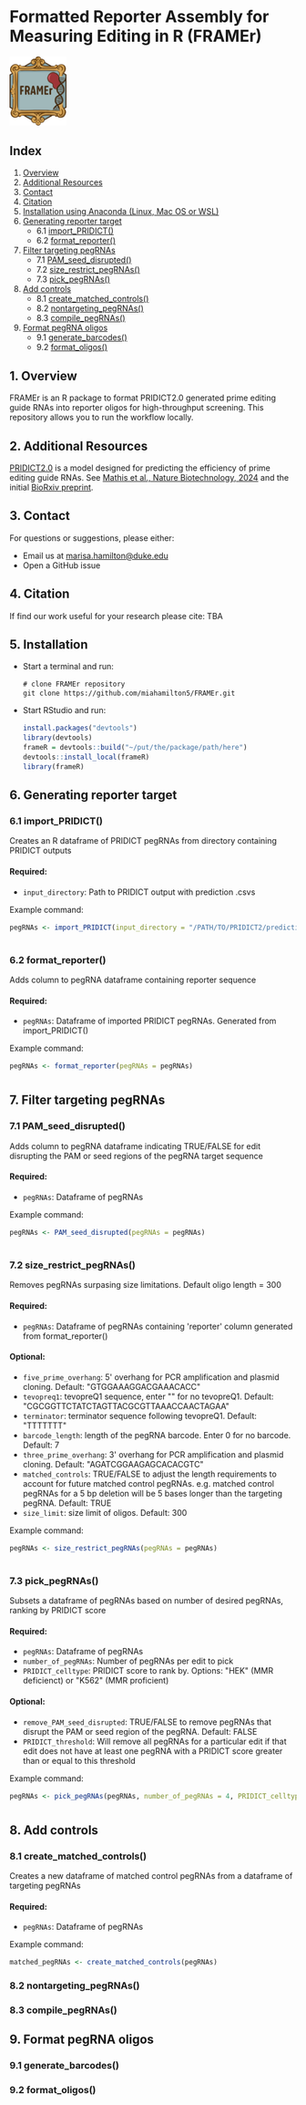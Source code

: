 # Formatted Reporter Assembly for Measuring Editing in R (FRAMEr)

<img src="FRAMEr.png" width="100"/>

## Index

1. [Overview](#1-overview)
2. [Additional Resources](#2-additional-resources)
3. [Contact](#3-contact)
4. [Citation](#4-citation)
5. [Installation using Anaconda (Linux, Mac OS or WSL)](#5-installation-using-anaconda-linux-mac-os-or-wsl)
6. [Generating reporter target](#6-generating-reporter-target)
   - 6.1 [import_PRIDICT()](#61-import_pridict())
   - 6.2 [format_reporter()](#62-format_reporter())
7. [Filter targeting pegRNAs](#7-filter-targeting-pegrnas)
   - 7.1 [PAM_seed_disrupted()](#71-pam_seed_disrupted())
   - 7.2 [size_restrict_pegRNAs()](#72-size_restrict_pegrnas())
   - 7.3 [pick_pegRNAs()](#73-prioritize_pegRNAs())
8. [Add controls](#8-add-controls)
   - 8.1 [create_matched_controls()](#81-create_matched_controls())
   - 8.2 [nontargeting_pegRNAs()](#82-nontargeting_pegRNAs())
   - 8.3 [compile_pegRNAs()](#82-compile_pegRNAs())
9. [Format pegRNA oligos](#9-format-pegrna-oligos)
   - 9.1 [generate_barcodes()](#91-generate_barcodes())
   - 9.2 [format_oligos()](#92-format_oligos())

## 1. Overview
FRAMEr is an R package to format PRIDICT2.0 generated prime editing guide RNAs into reporter oligos for high-throughput screening. This repository allows you to run the workflow locally.

## 2. Additional Resources

[PRIDICT2.0](https://github.com/uzh-dqbm-cmi/PRIDICT2) is a model designed for predicting the efficiency of prime editing guide RNAs. See [Mathis et al., Nature Biotechnology, 2024](https://rdcu.be/dLu0f) and the initial [BioRxiv preprint](https://www.biorxiv.org/content/10.1101/2023.10.09.561414v1).


## 3. Contact

For questions or suggestions, please either:
- Email us at [marisa.hamilton@duke.edu](mailto:marisa.hamilton@duke.edu)
- Open a GitHub issue

## 4. Citation

If find our work useful for your research please cite: TBA

## 5. Installation

* Start a terminal and run:
    ```shell
    # clone FRAMEr repository
    git clone https://github.com/miahamilton5/FRAMEr.git
    ```
* Start RStudio and run:
    ```r
   install.packages("devtools")
   library(devtools)
   frameR = devtools::build("~/put/the/package/path/here")
   devtools::install_local(frameR)
   library(frameR)
    ```

## 6. Generating reporter target

### 6.1 import_PRIDICT()

Creates an R dataframe of PRIDICT pegRNAs from directory containing PRIDICT outputs

####  Required:
  -  `input_directory`: Path to PRIDICT output with prediction .csvs

Example command:
```r
pegRNAs <- import_PRIDICT(input_directory = "/PATH/TO/PRIDICT2/predictions/")
``` 
#

### 6.2 format_reporter()

Adds column to pegRNA dataframe containing reporter sequence

####  Required:
  -  `pegRNAs`: Dataframe of imported PRIDICT pegRNAs. Generated from import_PRIDICT()

Example command:
```r
pegRNAs <- format_reporter(pegRNAs = pegRNAs)
``` 
#

## 7. Filter targeting pegRNAs

### 7.1 PAM_seed_disrupted()

Adds column to pegRNA dataframe indicating TRUE/FALSE for edit disrupting the PAM or seed regions of the pegRNA target sequence

####  Required:
  -  `pegRNAs`: Dataframe of pegRNAs

Example command:
```r
pegRNAs <- PAM_seed_disrupted(pegRNAs = pegRNAs)
``` 
#

### 7.2 size_restrict_pegRNAs()

Removes pegRNAs surpasing size limitations. Default oligo length = 300

####  Required:
  -  `pegRNAs`: Dataframe of pegRNAs containing 'reporter' column generated from format_reporter()

####  Optional:
   - `five_prime_overhang`: 5' overhang for PCR amplification and plasmid cloning. Default: "GTGGAAAGGACGAAACACC"
   - `tevopreq1`: tevopreQ1 sequence, enter "" for no tevopreQ1. Default: "CGCGGTTCTATCTAGTTACGCGTTAAACCAACTAGAA"
   - `terminator`: terminator sequence following tevopreQ1. Default: "TTTTTTT"
   - `barcode_length`: length of the pegRNA barcode. Enter 0 for no barcode. Default: 7
   - `three_prime_overhang`: 3' overhang for PCR amplification and plasmid cloning. Default: "AGATCGGAAGAGCACACGTC"
   - `matched_controls`: TRUE/FALSE to adjust the length requirements to account for future matched control pegRNAs. e.g. matched control pegRNAs for a 5 bp deletion will be 5 bases longer than the targeting pegRNA. Default: TRUE
   - `size_limit`: size limit of oligos. Default: 300

Example command:
```r
pegRNAs <- size_restrict_pegRNAs(pegRNAs = pegRNAs)
``` 
#

### 7.3 pick_pegRNAs()

Subsets a dataframe of pegRNAs based on number of desired pegRNAs, ranking by PRIDICT score

####  Required:
  -  `pegRNAs`: Dataframe of pegRNAs
  -  `number_of_pegRNAs`: Number of pegRNAs per edit to pick
  -  `PRIDICT_celltype`: PRIDICT score to rank by. Options: "HEK" (MMR deficienct) or "K562" (MMR proficient)

####  Optional:
   - `remove_PAM_seed_disrupted`: TRUE/FALSE to remove pegRNAs that disrupt the PAM or seed region of the pegRNA. Default: FALSE
   - `PRIDICT_threshold`: Will remove all pegRNAs for a particular edit if that edit does not have at least one pegRNA with a PRIDICT score greater than or equal to this threshold

Example command:
```r
pegRNAs <- pick_pegRNAs(pegRNAs, number_of_pegRNAs = 4, PRIDICT_celltype = "HEK", remove_PAM_seed_disrupted = TRUE, PRIDICT_threshold = 50)
``` 
#

## 8. Add controls

### 8.1 create_matched_controls()

Creates a new dataframe of matched control pegRNAs from a dataframe of targeting pegRNAs

####  Required:
  -  `pegRNAs`: Dataframe of pegRNAs

Example command:
```r
matched_pegRNAs <- create_matched_controls(pegRNAs)
``` 

### 8.2 nontargeting_pegRNAs()

### 8.3 compile_pegRNAs()

## 9. Format pegRNA oligos

### 9.1 generate_barcodes()

### 9.2 format_oligos()

